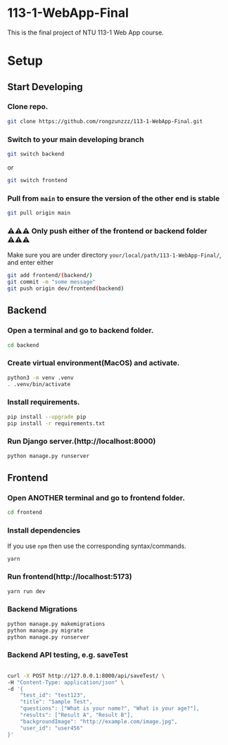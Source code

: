 # 113-1-WebApp-Final
This is the final project of NTU 113-1 Web App course.


# Setup
## Start Developing
### Clone repo.
```bash
git clone https://github.com/rongzunzzz/113-1-WebApp-Final.git
```

### Switch to your main developing branch
```bash
git switch backend
```
or
```bash
git switch frontend
```

### Pull from `main` to ensure the version of the other end is stable
```bash
git pull origin main
```

### ⚠️⚠️⚠️ Only push either of the frontend or backend folder ⚠️⚠️⚠️
Make sure you are under directory `your/local/path/113-1-WebApp-Final/`, and enter either
```bash
git add frontend/(backend/)
git commit -m "some message"
git push origin dev/frontend(backend)
```



## Backend
### Open a terminal and go to backend folder.
```bash
cd backend
```

### Create virtual environment(MacOS) and activate.
```bash
python3 -m venv .venv
. .venv/bin/activate
```

### Install requirements.
```bash
pip install --upgrade pip
pip install -r requirements.txt
```

### Run Django server.(http://localhost:8000)
```bash
python manage.py runserver
```

## Frontend
### Open ANOTHER terminal and go to frontend folder.
```bash
cd frontend
```

### Install dependencies
If you use `npm` then use the corresponding syntax/commands.
```bash
yarn
```

### Run frontend(http://localhost:5173)
```bash
yarn run dev
```

### Backend Migrations
```bash
python manage.py makemigrations 
python manage.py migrate 
python manage.py runserver
```

### Backend API testing, e.g. saveTest
```bash

curl -X POST http://127.0.0.1:8000/api/saveTest/ \
-H "Content-Type: application/json" \
-d '{
    "test_id": "test123",
    "title": "Sample Test",
    "questions": ["What is your name?", "What is your age?"],
    "results": ["Result A", "Result B"],
    "backgroundImage": "http://example.com/image.jpg",
    "user_id": "user456"
}'
```
